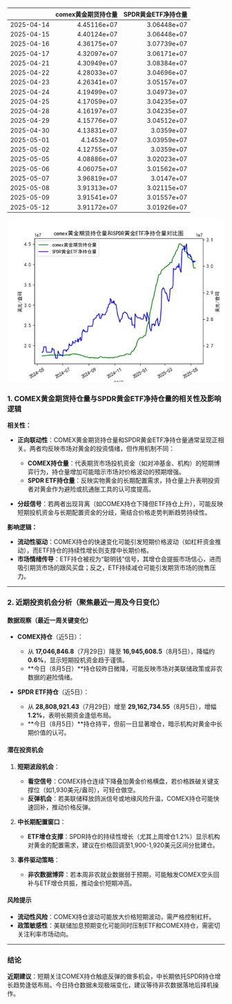 |            |   comex黄金期货持仓量 |   SPDR黄金ETF净持仓量 |
|:-----------|----------------------:|----------------------:|
| 2025-04-14 |           4.45116e+07 |           3.06448e+07 |
| 2025-04-15 |           4.40124e+07 |           3.06448e+07 |
| 2025-04-16 |           4.36175e+07 |           3.07739e+07 |
| 2025-04-17 |           4.32097e+07 |           3.06171e+07 |
| 2025-04-21 |           4.30949e+07 |           3.08384e+07 |
| 2025-04-22 |           4.28033e+07 |           3.04696e+07 |
| 2025-04-23 |           4.26341e+07 |           3.05157e+07 |
| 2025-04-24 |           4.19499e+07 |           3.04973e+07 |
| 2025-04-25 |           4.17059e+07 |           3.04235e+07 |
| 2025-04-28 |           4.16197e+07 |           3.04235e+07 |
| 2025-04-29 |           4.15776e+07 |           3.04512e+07 |
| 2025-04-30 |           4.13831e+07 |           3.0359e+07  |
| 2025-05-01 |           4.1453e+07  |           3.03959e+07 |
| 2025-05-02 |           4.12755e+07 |           3.0359e+07  |
| 2025-05-05 |           4.08886e+07 |           3.02023e+07 |
| 2025-05-06 |           4.06075e+07 |           3.01562e+07 |
| 2025-05-07 |           3.96819e+07 |           3.0147e+07  |
| 2025-05-08 |           3.91313e+07 |           3.02115e+07 |
| 2025-05-09 |           3.91541e+07 |           3.01557e+07 |
| 2025-05-12 |           3.91172e+07 |           3.01926e+07 |

![图](comex_gold_SPDR.png)



### 1. COMEX黄金期货持仓量与SPDR黄金ETF净持仓量的相关性及影响逻辑

**相关性：**
- **正向联动性**：COMEX黄金期货持仓量和SPDR黄金ETF净持仓量通常呈现正相关。两者均反映市场对黄金的投资情绪，但作用机制不同：
  - **COMEX持仓量**：代表期货市场投机资金（如对冲基金、机构）的短期博弈行为，持仓量增加可能暗示市场对价格波动的预期增强。
  - **SPDR ETF持仓量**：反映实物黄金的长期配置需求，持仓量上升表明投资者对黄金作为避险或抗通胀工具的认可度提高。

- **分歧信号**：若两者出现背离（如COMEX持仓下降但ETF持仓上升），可能反映短期投机资金与长期配置资金的分歧，需结合价格走势判断趋势持续性。

**影响逻辑：**
- **流动性驱动**：COMEX持仓的快速变化可能引发短期价格波动（如杠杆资金推动），而ETF持仓的持续性增长则支撑中长期价格。
- **市场情绪传导**：ETF持仓被视为“聪明钱”信号，其增仓会提振市场信心，进而吸引期货市场的跟风买盘；反之，ETF持续减仓可能引发期货市场的抛售压力。

---

### 2. 近期投资机会分析（聚焦最近一周及今日变化）

#### **数据观察（最近一周关键变化）**
- **COMEX持仓**（近5日）：
  - 从 **17,046,846.8**（7月29日）降至 **16,945,608.5**（8月5日），降幅约**0.6%**，显示短期投机资金趋于谨慎。
  - **今日（8月5日）**持仓较昨日微降，可能反映市场对美联储政策或非农数据的避险情绪。

- **SPDR ETF持仓**（近5日）：
  - 从 **28,808,921.43**（7月29日）增至 **29,162,734.55**（8月5日），增幅**1.2%**，表明长期资金逢低布局。
  - **今日（8月5日）**持仓持平，但前一日显著增仓，暗示机构对黄金中长期价值的认可。

#### **潜在投资机会**
1. **短期波段机会**：
   - **看空信号**：COMEX持仓连续下降叠加黄金价格横盘，若价格跌破关键支撑位（如1,930美元/盎司），可轻仓做空。
   - **反弹机会**：若美联储释放鸽派信号或地缘风险升温，COMEX持仓可能快速回补，推动价格反弹。

2. **中长期配置窗口**：
   - **ETF增仓支撑**：SPDR持仓的持续性增长（尤其上周增仓1.2%）显示机构对黄金的配置需求，建议在价格回调至1,900-1,920美元区间分批建仓。

3. **事件驱动策略**：
   - **非农数据博弈**：若本周非农就业数据弱于预期，可能触发COMEX空头回补与ETF增仓共振，推动金价短期冲高。

#### **风险提示**
- **流动性风险**：COMEX持仓波动可能放大价格短期波动，需严格控制杠杆。
- **政策敏感性**：美联储加息预期变化可能同时压制ETF和COMEX持仓，需密切关注利率市场动向。

---

### 结论
**近期建议**：短期关注COMEX持仓触底反弹的做多机会，中长期依托SPDR持仓增长趋势逢低布局。今日持仓数据未现极端变化，建议等待非农数据落地后择机操作。